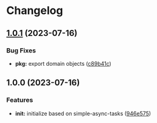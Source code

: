 # Changelog

## [1.0.1](https://github.com/mhetrics/app-usage-events-emitter-react/compare/v1.0.0...v1.0.1) (2023-07-16)


### Bug Fixes

* **pkg:** export domain objects ([c89b41c](https://github.com/mhetrics/app-usage-events-emitter-react/commit/c89b41c1daed103c4f8fdb6ef3fc91fcc3b6114c))

## 1.0.0 (2023-07-16)


### Features

* **init:** initialize based on simple-async-tasks ([946e575](https://github.com/mhetrics/app-usage-events-emitter-react/commit/946e575874cdcdb3deee4b11c662a0a5e133814a))

